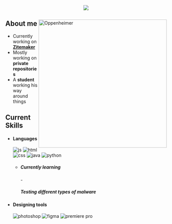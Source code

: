 <p align = center ><img src="https://i.imgur.com/UeEIYhI.png"> </p>

<div>

<img align="right" width="400" alt="Oppenheimer" src="https://i.imgur.com/PDSlpKu.png"/>

<h2> About me </h2>
  
- Currently working on <a href="https://zitemaker.tebex.io">**Zitemaker**</a>
- Mostly working on **private repositories**
- A **student** working his way around things
  
<h2> Current Skills </h2>
  
- <h4> Languages </h4>
  <img src = "https://img.shields.io/badge/JavaScript-323330?style=for-the-badge&logo=javascript&logoColor=F7DF1E" alt = "js" />
  <img src = "https://img.shields.io/badge/HTML5-E34F26?style=for-the-badge&logo=html5&logoColor=white" alt = "html" />
  <img src = "https://img.shields.io/badge/CSS3-1572B6?style=for-the-badge&logo=css3&logoColor=white" alt = "css" />
  <img src = "https://img.shields.io/badge/java-%23ED8B00.svg?style=for-the-badge&logo=java&logoColor=white" alt = "java" />
  <img src = "https://img.shields.io/badge/python-3670A0?style=for-the-badge&logo=python&logoColor=ffdd54" alt = "python" />
  
  
  - <h5> Currently learning </h5>
    - <h5>Testing different types of malware</h5>
  
- <h4> Designing tools </h4>
  <img src = "https://img.shields.io/badge/adobe%20photoshop-%2331A8FF.svg?style=for-the-badge&logo=adobe%20photoshop&logoColor=white" alt = "photoshop" />
  <img src = "https://img.shields.io/badge/figma-%23F24E1E.svg?style=for-the-badge&logo=figma&logoColor=white" alt = "figma" />
  <img src = "https://img.shields.io/badge/Adobe%20Premiere%20Pro-9999FF.svg?style=for-the-badge&logo=Adobe%20Premiere%20Pro&logoColor=white)" alt = "premiere pro" />
  
  </br></br>
  

</div>
